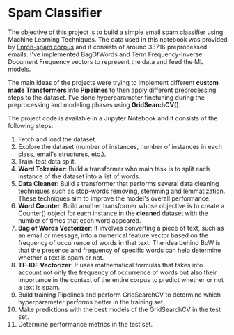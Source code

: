 # Spam Classifier
The objective of this project is to build a simple email spam classifier using Machine Learning Techniques. The data used in this notebook was provided by [Enron-spam corpus](https://www2.aueb.gr/users/ion/data/enron-spam/) and it consists of around 33716 preprocessed emails. I've implemented BagOfWords and Term Frequency-Inverse Document Frequency vectors to represent the data and feed the ML models.

The main ideas of the projects were trying to implement different **custom made Transformers** into **Pipelines** to then apply different preprocessing steps to the dataset. I've done hyperparameter finetuning during the preprocessing and modeling phases using **GridSearchCV()**.

The project code is available in a Jupyter Notebook and it consists of the following steps:
1. Fetch and load the dataset.
2. Explore the dataset (number of instances, number of instances in each class, email's structures, etc.).
3. Train-test data split.
4. **Word Tokenizer**: Build a transformer who main task is to split each instance of the dataset into a list of words.
5. **Data Cleaner**: Build a transformer that performs several data cleaning techniques such as stop-words removing, stemming and lemmatization. These techniques aim to improve the model's overall performance.
6. **Word Counter**: Build another transformer whose objective is to create a Counter() object for each instance in the **cleaned** dataset with the number of times that each word appeared.
7. **Bag of Words Vectorizer**: It involves converting a piece of text, such as an email or message, into a numerical feature vector based on the frequency of occurrence of words in that text. The idea behind BoW is that the presence and frequency of specific words can help determine whether a text is spam or not.
8. **TF-IDF Vectorizer**: It uses mathematical formulas that takes into account not only the frequency of occurrence of words but also their importance in the context of the entire corpus to predict whether or not a text is spam.
9. Build training Pipelines and perform GridSearchCV to determine which hyperparameter performs better in the training set.
10. Make predictions with the best models of the GridSearchCV in the test set.
11. Determine performance metrics in the test set.

